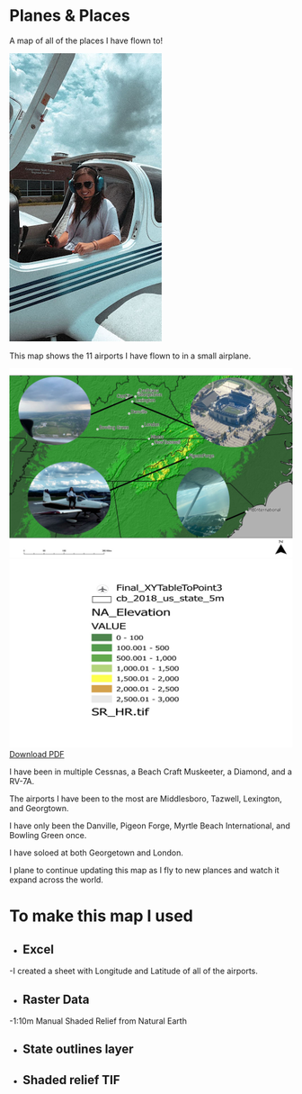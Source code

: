 # Planes & Places
 A map of all of the places I have flown to!

 ![Image of me](me.jpg)


This map shows the 11 airports I have flown to in a small airplane. 

![Image of map](FinalMap.jpg) ![Image of ledg](ledg.jpg)
[Download PDF](FinalMap.jpg)

I have been in multiple Cessnas, a Beach Craft Muskeeter, a Diamond, and a RV-7A.

The airports I have been to the most are Middlesboro, Tazwell, Lexington, and Georgtown.

I have only been the Danville, Pigeon Forge, Myrtle Beach International, and Bowling Green once.

I have soloed at both Georgetown and London.

I plane to continue updating this map as I fly to new plances and watch it expand across the world.

# To make this map I used
* ## Excel

-I created a sheet with Longitude and Latitude of all of the airports.
* ## Raster Data
-1:10m Manual Shaded Relief from Natural Earth 
* ## State outlines layer
* ## Shaded relief TIF 



